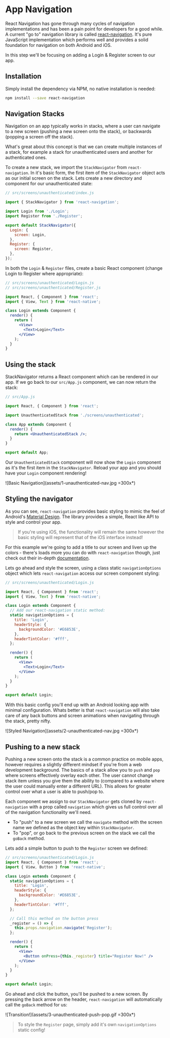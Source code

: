 # App Navigation

React Navigation has gone through many cycles of navigation implementations and has been a pain point for developers for a good while.
A current "go to" navigation library is called [react-navigation](https://reactnavigation.org/). It's pure JavaScript implementation
which performs well and provides a solid foundation for navigation on both Android and iOS.

In this step we'll be focusing on adding a Login & Register screen to our app.

## Installation

Simply install the dependency via NPM, no native installation is needed:

```bash
npm install --save react-navigation
```

## Navigation Stacks

Navigation on an app typically works in stacks, where a user can navigate to a new screen (pushing a new screen onto the stack), or backwards (popping
a screen off the stack).

What's great about this concept is that we can create multiple instances of a stack, for example a stack for unauthenticated users and another for
authenticated ones.

To create a new stack, we import the `StackNavigator` from `react-navigation`. In it's basic form, the first item of the `StackNavigator` object
acts as our initial screen on the stack. Lets create a new directory and component for our unauthenticated state:

```js
// src/screens/unauthenticated/index.js

import { StackNavigator } from 'react-navigation';

import Login from './Login';
import Register from './Register';

export default StackNavigator({
  Login: {
    screen: Login,
  },
  Register: {
    screen: Register,
  },
});
```

In both the `Login` & `Register` files, create a basic React component (change Login to Register where appropriate):

```jsx
// src/screens/unauthenticated/Login.js
// src/screens/unauthenticated/Register.js

import React, { Component } from 'react';
import { View, Text } from 'react-native';

class Login extends Component {
  render() {
    return (
      <View>
        <Text>Login</Text>
      </View>
    );
  }
}
```

## Using the stack

StackNavigator returns a React component which can be rendered in our app. If we go back to our `src/App.js` component, we can now return
the stack:

```jsx
// src/App.js

import React, { Component } from 'react';

import UnauthenticatedStack from './screens/unauthenticated';

class App extends Component {
  render() {
    return <UnauthenticatedStack />;
  }
}

export default App;
```

Our `UnauthenticatedStack` component will now show the `Login` component as it's the first item in the `StackNavigator`. Reload your app and you
should have your `Login` component rendering!

![Basic Navigation](assets/1-unauthenticated-nav.jpg =300x\*)

## Styling the navigator

As you can see, `react-navigation` provides basic styling to mimic the feel of Android's [Material Design](https://material.io). The
library provides a simple, React like API to style and control your app.

> If you're using iOS, the functionality will remain the same however the basic styling will represent that of the iOS interface instead!

For this example we're going to add a title to our screen and liven up the colors - there's loads more you can do with `react-navigation` though,
just check out their in-depth [documentation](https://reactnavigation.org/docs/getting-started.html).

Lets go ahead and style the screen, using a class static `navigationOptions` object which lets `react-navigation` access our screen component styling:

```jsx
// src/screens/unauthenticated/Login.js

import React, { Component } from 'react';
import { View, Text } from 'react-native';

class Login extends Component {
  // Add our react-navigation static method:
  static navigationOptions = {
    title: 'Login',
    headerStyle: {
      backgroundColor: '#E6853E',
    },
    headerTintColor: '#fff',
  };

  render() {
    return (
      <View>
        <Text>Login</Text>
      </View>
    );
  }
}

export default Login;
```

With this basic config you'll end up with an Android looking app with minimal configuration. Whats better is that `react-navigation` will also
take care of any back buttons and screen animations when navigating through the stack, pretty nifty.

![Styled Navigation](assets/2-unauthenticated-nav.jpg =300x\*)

## Pushing to a new stack

Pushing a new screen onto the stack is a common practice on mobile apps, however requires a slightly different mindset if you're from a web development
background. The basics of a stack allow you to `push` and `pop` where screens effectively overlay each other. The user cannot change stack item
unless you give them the ability to (compared to a website where the user could manually enter a different URL). This allows for greater
control over what a user is able to push/pop to.

Each component we assign to our `StackNavigator` gets cloned by `react-navigation` with a prop called `navigation` which gives us full control over
all of the navigation functionality we'll need.

* To "push" to a new screen we call the `navigate` method with the screen name we defined as the object key within `StackNavigator`.
* To "pop", or go back to the previous screen on the stack we call the `goBack` method.

Lets add a simple button to push to the `Register` screen we defined:

```jsx
// src/screens/unauthenticated/Login.js
import React, { Component } from 'react';
import { View, Button } from 'react-native';

class Login extends Component {
  static navigationOptions = {
    title: 'Login',
    headerStyle: {
      backgroundColor: '#E6853E',
    },
    headerTintColor: '#fff',
  };

  // Call this method on the button press
  _register = () => {
    this.props.navigation.navigate('Register');
  };

  render() {
    return (
      <View>
        <Button onPress={this._register} title="Register Now!" />
      </View>
    );
  }
}

export default Login;
```

Go ahead and click the button, you'll be pushed to a new screen. By pressing the back arrow on the header, `react-navigation` will automatically
call the `goBack` method for us:

![Transition!](assets/3-unauthenticated-push-pop.gif =300x\*)

> To style the `Register` page, simply add it's own `navigationOptions` static config!
